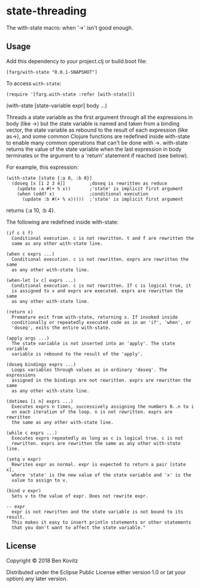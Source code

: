 # state-threading

The with-state macro: when '->' isn't good enough.

## Usage

Add this dependency to your project.clj or build.boot file:

    [farg/with-state "0.0.1-SNAPSHOT"]

To access `with-state`:

    (require '[farg.with-state :refer [with-state]])

(with-state [state-variable expr]
  body ...)

Threads a state variable as the first argument through all the expressions
in body (like ->) but the state variable is named and taken from a binding
vector, the state variable as rebound to the result of each expression (like
as->), and some common Clojure functions are redefined inside with-state to
enable many common operations that can't be done with ->. with-state returns
the value of the state variable when the last expression in body terminates or
the argument to a 'return' statement if reached (see below).

For example, this expression:

    (with-state [state {:a 0, :b 0}]
      (doseq [x [1 2 3 4]]         ;doseq is rewritten as reduce
        (update :a #(+ % x))       ;'state' is implicit first argument
        (when (odd? x)             ;conditional execution
          (update :b #(+ % x)))))  ;'state' is implicit first argument

  returns {:a 10, :b 4}.

  The following are redefined inside with-state:

    (if c t f)
      Conditional execution. c is not rewritten. t and f are rewritten the
      same as any other with-state line.

    (when c exprs ...)
      Conditional execution. c is not rewritten. exprs are rewritten the same
      as any other with-state line.

    (when-let [v c] exprs ...)
      Conditional execution. c is not rewritten. If c is logical true, it
      is assigned to v and exprs are executed. exprs are rewritten the same
      as any other with-state line.

    (return x)
      Premature exit from with-state, returning x. If invoked inside
      conditionally or repeatedly executed code as in an 'if', 'when', or
      'doseq', exits the entire with-state.

    (apply args ...)
      The state variable is not inserted into an 'apply'. The state variable
      variable is rebound to the result of the 'apply'.

    (doseq bindings exprs ...)
      Loops variables through values as in ordinary 'doseq'. The expressions
      assigned in the bindings are not rewritten. exprs are rewritten the same
      as any other with-state line.

    (dotimes [i n] exprs ...)
      Executes exprs n times, successively assigning the numbers 0..n to i
      on each iteration of the loop. n is not rewritten. exprs are rewritten
      the same as any other with-state line.

    (while c exprs ...)
      Executes exprs repeatedly as long as c is logical true. c is not
      rewritten. exprs are rewritten the same as any other with-state line.

    (setq v expr)
      Rewrites expr as normal. expr is expected to return a pair [state x],
      where 'state' is the new value of the state variable and 'x' is the
      value to assign to v.

    (bind v expr)
      Sets v to the value of expr. Does not rewrite expr.

    -- expr
      expr is not rewritten and the state variable is not bound to its result.
      This makes it easy to insert println statements or other statements
      that you don't want to affect the state variable."

## License

Copyright © 2018 Ben Kovitz

Distributed under the Eclipse Public License either version 1.0 or (at
your option) any later version.
